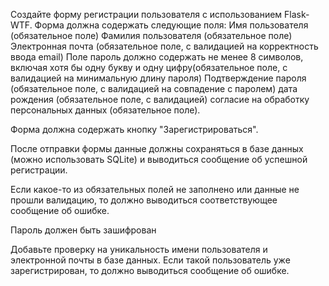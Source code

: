 Создайте форму регистрации пользователя с использованием Flask-WTF. Форма должна
содержать следующие поля:
Имя пользователя (обязательное поле)
Фамилия пользователя (обязательное поле)
Электронная почта (обязательное поле, с валидацией на корректность ввода email)
Поле пароль должно содержать не менее 8 символов, включая хотя бы одну букву и
одну цифру(обязательное поле, с валидацией на минимальную длину пароля)
Подтверждение пароля (обязательное поле, с валидацией на совпадение с паролем)
дата рождения (обязательное поле, с валидацией)
согласие на обработку персональных данных (обязательное поле).

Форма должна содержать кнопку "Зарегистрироваться".

После отправки формы данные должны сохраняться в базе данных (можно использовать SQLite)
и выводиться сообщение об успешной регистрации.

Если какое-то из обязательных полей не
заполнено или данные не прошли валидацию, то должно выводиться соответствующее
сообщение об ошибке.

Пароль должен быть зашифрован

Добавьте проверку на уникальность имени пользователя и электронной почты в
базе данных. Если такой пользователь уже зарегистрирован, то должно выводиться сообщение
об ошибке.
